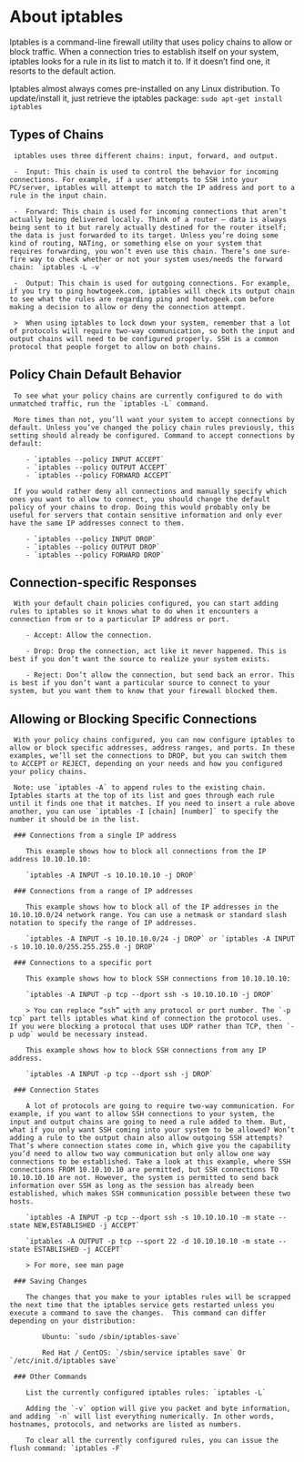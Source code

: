 # About iptables

  Iptables is a command-line firewall utility that uses policy chains to allow or block traffic. When a connection tries to establish itself on your system, iptables looks for a rule in its list to match it to. If it doesn’t find one, it resorts to the default action.
  
  Iptables almost always comes pre-installed on any Linux distribution. To update/install it, just retrieve the iptables package: `sudo apt-get install iptables`

## Types of Chains
    
     iptables uses three different chains: input, forward, and output.

     -  Input: This chain is used to control the behavior for incoming connections. For example, if a user attempts to SSH into your PC/server, iptables will attempt to match the IP address and port to a rule in the input chain.

     -  Forward: This chain is used for incoming connections that aren’t actually being delivered locally. Think of a router – data is always being sent to it but rarely actually destined for the router itself; the data is just forwarded to its target. Unless you’re doing some kind of routing, NATing, or something else on your system that requires forwarding, you won’t even use this chain. There’s one sure-fire way to check whether or not your system uses/needs the forward chain: `iptables -L -v`

     -  Output: This chain is used for outgoing connections. For example, if you try to ping howtogeek.com, iptables will check its output chain to see what the rules are regarding ping and howtogeek.com before making a decision to allow or deny the connection attempt.

     >  When using iptables to lock down your system, remember that a lot of protocols will require two-way communication, so both the input and output chains will need to be configured properly. SSH is a common protocol that people forget to allow on both chains.

## Policy Chain Default Behavior

     To see what your policy chains are currently configured to do with unmatched traffic, run the `iptables -L` command.

     More times than not, you’ll want your system to accept connections by default. Unless you’ve changed the policy chain rules previously, this setting should already be configured. Command to accept connections by default:

        - `iptables --policy INPUT ACCEPT`
        - `iptables --policy OUTPUT ACCEPT`
        - `iptables --policy FORWARD ACCEPT`

     If you would rather deny all connections and manually specify which ones you want to allow to connect, you should change the default policy of your chains to drop. Doing this would probably only be useful for servers that contain sensitive information and only ever have the same IP addresses connect to them.

        - `iptables --policy INPUT DROP`
        - `iptables --policy OUTPUT DROP`
        - `iptables --policy FORWARD DROP`

## Connection-specific Responses

     With your default chain policies configured, you can start adding rules to iptables so it knows what to do when it encounters a connection from or to a particular IP address or port.

        - Accept: Allow the connection.

        - Drop: Drop the connection, act like it never happened. This is best if you don’t want the source to realize your system exists.

        - Reject: Don’t allow the connection, but send back an error. This is best if you don’t want a particular source to connect to your system, but you want them to know that your firewall blocked them.

## Allowing or Blocking Specific Connections

     With your policy chains configured, you can now configure iptables to allow or block specific addresses, address ranges, and ports. In these examples, we’ll set the connections to DROP, but you can switch them to ACCEPT or REJECT, depending on your needs and how you configured your policy chains.

     Note: use `iptables -A` to append rules to the existing chain. Iptables starts at the top of its list and goes through each rule until it finds one that it matches. If you need to insert a rule above another, you can use `iptables -I [chain] [number]` to specify the number it should be in the list.

     ### Connections from a single IP address

        This example shows how to block all connections from the IP address 10.10.10.10:

        `iptables -A INPUT -s 10.10.10.10 -j DROP`

     ### Connections from a range of IP addresses

        This example shows how to block all of the IP addresses in the 10.10.10.0/24 network range. You can use a netmask or standard slash notation to specify the range of IP addresses.

        `iptables -A INPUT -s 10.10.10.0/24 -j DROP` or `iptables -A INPUT -s 10.10.10.0/255.255.255.0 -j DROP`

     ### Connections to a specific port

        This example shows how to block SSH connections from 10.10.10.10:

        `iptables -A INPUT -p tcp --dport ssh -s 10.10.10.10 -j DROP`

        > You can replace “ssh” with any protocol or port number. The `-p tcp` part tells iptables what kind of connection the protocol uses.  If you were blocking a protocol that uses UDP rather than TCP, then `-p udp` would be necessary instead.

        This example shows how to block SSH connections from any IP address.

        `iptables -A INPUT -p tcp --dport ssh -j DROP`

     ### Connection States 
     
        A lot of protocols are going to require two-way communication. For example, if you want to allow SSH connections to your system, the input and output chains are going to need a rule added to them. But, what if you only want SSH coming into your system to be allowed? Won’t adding a rule to the output chain also allow outgoing SSH attempts? That’s where connection states come in, which give you the capability you’d need to allow two way communication but only allow one way connections to be established. Take a look at this example, where SSH connections FROM 10.10.10.10 are permitted, but SSH connections TO 10.10.10.10 are not. However, the system is permitted to send back information over SSH as long as the session has already been established, which makes SSH communication possible between these two hosts.

        `iptables -A INPUT -p tcp --dport ssh -s 10.10.10.10 -m state --state NEW,ESTABLISHED -j ACCEPT`

        `iptables -A OUTPUT -p tcp --sport 22 -d 10.10.10.10 -m state --state ESTABLISHED -j ACCEPT`
        
        > For more, see man page

     ### Saving Changes

        The changes that you make to your iptables rules will be scrapped the next time that the iptables service gets restarted unless you execute a command to save the changes.  This command can differ depending on your distribution:

            Ubuntu: `sudo /sbin/iptables-save`

            Red Hat / CentOS: `/sbin/service iptables save` Or `/etc/init.d/iptables save`

     ### Other Commands

        List the currently configured iptables rules: `iptables -L`

        Adding the `-v` option will give you packet and byte information, and adding `-n` will list everything numerically. In other words, hostnames, protocols, and networks are listed as numbers.

        To clear all the currently configured rules, you can issue the flush command: `iptables -F`
